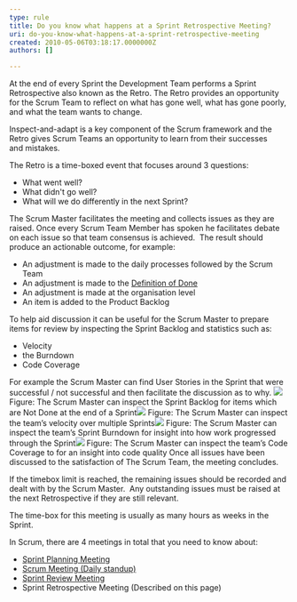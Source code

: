 ```yaml
---
type: rule
title: Do you know what happens at a Sprint Retrospective Meeting?
uri: do-you-know-what-happens-at-a-sprint-retrospective-meeting
created: 2010-05-06T03:18:17.0000000Z
authors: []

---
```



At the end of every Sprint the Development Team performs a Sprint Retrospective also known as the Retro. The Retro provides an opportunity for the Scrum Team to reflect on what has gone well, what has gone poorly, and what the team wants to change.

Inspect-and-adapt is a key component of the Scrum framework and the Retro gives Scrum Teams an opportunity to learn from their successes and mistakes.

The Retro is a time-boxed event that focuses around 3 questions:


- What went well?
- What didn't go well?
- What will we do differently in the next Sprint?





The Scrum Master facilitates the meeting and collects issues as they are raised. Once every Scrum Team Member has spoken he facilitates debate on each issue so that team consensus is achieved.  The result should produce an actionable outcome, for example:

- An adjustment is made to the daily processes followed by the Scrum Team
- An adjustment is made to the [Definition of Done](/Pages/RetrospectiveMeeting.aspx)
- An adjustment is made at the organisation level
- An item is added to the Product Backlog


To help aid discussion it can be useful for the Scrum Master to prepare items for review by inspecting the Sprint Backlog and statistics such as:

- Velocity
- the Burndown
- Code Coverage


For example the Scrum Master can find User Stories in the Sprint that were successful / not successful and then facilitate the discussion as to why.
![](/PublishingImages/retrospective-meeting-1.jpg) Figure: The Scrum Master can inspect the Sprint Backlog for items which are Not Done at the end of a Sprint![](/PublishingImages/retrospective-meeting-2.jpg) Figure: The Scrum Master can inspect the team’s velocity over multiple Sprints![](/PublishingImages/retrospective-meeting-3.jpg) Figure: The Scrum Master can inspect the team’s Sprint Burndown for insight into how work progressed through the Sprint![](/PublishingImages/retrospective-meeting-4.jpg) Figure: The Scrum Master can inspect the team’s Code Coverage to for an insight into code quality
Once all issues have been discussed to the satisfaction of The Scrum Team, the meeting concludes.

 If the timebox limit is reached, the remaining issues should be recorded and dealt with by the Scrum Master.  Any outstanding issues must be raised at the next Retrospective if they are still relevant.

 The time-box for this meeting is usually as many hours as weeks in the Sprint.

In Scrum, there are 4 meeting​s in total that you need to know about:
- [Sprint Planning Meeting](/Pages/SprintPlanningMeeting.aspx "Sprint Planning Meeting")
- [Scrum Meeting (Daily standup)](/Pages/DailyScrumUpdateTasks.aspx "Update tasks before Daily Scrum Meeting")
- [Sprint Review Meeting](/Pages/SprintReviewMeeting.aspx "Sprint Review Meeting")
- Sprint Retrospective Meeting (Described on this page)​


